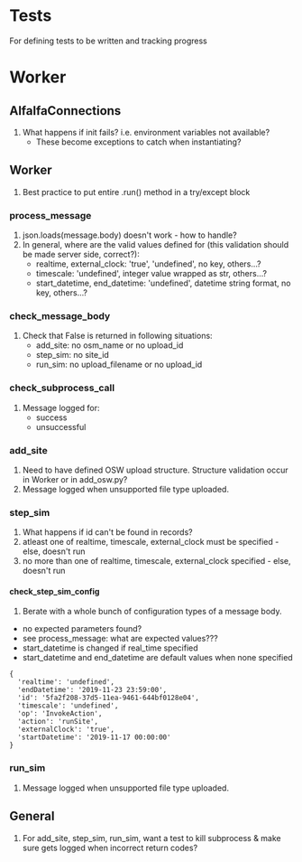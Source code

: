 # Tests
For defining tests to be written and tracking progress

# Worker
## AlfalfaConnections
1. What happens if init fails? i.e. environment variables not available?
    - These become exceptions to catch when instantiating?

## Worker
1. Best practice to put entire .run() method in a try/except block

### process_message
1. json.loads(message.body) doesn't work - how to handle?
2. In general, where are the valid values defined for (this validation should be made server side, correct?):
    - realtime, external_clock: 'true', 'undefined', no key, others...?
    - timescale: 'undefined', integer value wrapped as str, others...?
    - start_datetime, end_datetime: 'undefined', datetime string format, no key, others...?

### check_message_body
1. Check that False is returned in following situations:
    - add_site: no osm_name or no upload_id
    - step_sim: no site_id
    - run_sim: no upload_filename or no upload_id
    
### check_subprocess_call
1. Message logged for:
    - success
    - unsuccessful

### add_site
1. Need to have defined OSW upload structure.  Structure validation occur in Worker or in add_osw.py?
1. Message logged when unsupported file type uploaded.

### step_sim
1. What happens if id can't be found in records?
1. atleast one of realtime, timescale, external_clock must be specified - else, doesn't run
1. no more than one of realtime, timescale, external_clock specified - else, doesn't run

#### check_step_sim_config
1. Berate with a whole bunch of configuration types of a message body.
- no expected parameters found?
- see process_message: what are expected values???
- start_datetime is changed if real_time specified
- start_datetime and end_datetime are default values when none specified
```
{
  'realtime': 'undefined',
  'endDatetime': '2019-11-23 23:59:00', 
  'id': '5fa2f208-37d5-11ea-9461-644bf0128e04',
  'timescale': 'undefined',
  'op': 'InvokeAction',
  'action': 'runSite',
  'externalClock': 'true',
  'startDatetime': '2019-11-17 00:00:00'
}
```

### run_sim
1. Message logged when unsupported file type uploaded.

## General
1. For add_site, step_sim, run_sim, want a test to kill subprocess & make sure gets logged when incorrect return codes?
